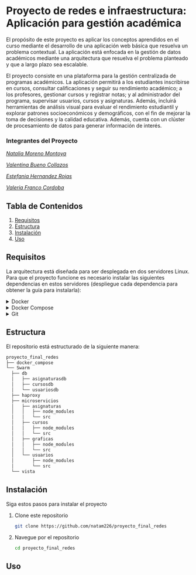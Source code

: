 # Proyecto de redes e infraestructura: Aplicación para gestión académica
El propósito de este proyecto es aplicar los conceptos aprendidos en el curso mediante el desarrollo de una aplicación web básica que resuelva un problema contextual. La aplicación está enfocada en la gestión de datos académicos mediante una arquitectura que resuelva el problema planteado y que a largo plazo sea escalable. 

El proyecto consiste en una plataforma para la gestión centralizada de programas académicos. La aplicación permitirá a los estudiantes inscribirse en cursos, consultar calificaciones y seguir su rendimiento académico; a los profesores, gestionar cursos y registrar notas; y al administrador del programa, supervisar usuarios, cursos y asignaturas. Además, incluirá herramientas de análisis visual para evaluar el rendimiento estudiantil y explorar patrones socioeconómicos y demográficos, con el fin de mejorar la toma de decisiones y la calidad educativa. Además, cuenta con un clúster de procesamiento de datos para generar información de interés. 

### Integrantes del Proyecto
*[Natalia Moreno Montoya](https://github.com/natam226)*

*[Valentina Bueno Collazos](https://github.com/valentinabc19)*

*[Estefania Hernandez Rojas](https://github.com/HEstefaniaR)*

*[Valeria Franco Cordoba](https://github.com/Hola12334)*

## Tabla de Contenidos
1. [Requisitos](https://github.com/natam226/proyecto_final_redes?tab=readme-ov-file#requisitos)
2. [Estructura](https://github.com/natam226/proyecto_final_redes?tab=readme-ov-file#estructura)
3. [Instalación](https://github.com/natam226/proyecto_final_redes?tab=readme-ov-file#instalación)
4. [Uso](https://github.com/natam226/proyecto_final_redes?tab=readme-ov-file#uso)

## Requisitos
La arquitectura está diseñada para ser desplegada en dos servidores Linux. Para que el proyecto funcione es necesario instalar las siguientes dependencias en estos servidores (despliegue cada dependencia para obtener la guía para instalarla): 

<details>
<summary>Docker</summary>

  Actualice su lista de paquetes existente
  ```bash
            sudo apt update
            sudo apt install apt-transport-https ca-certificates curl software-properties-common
            
  ```
  instale algunos paquetes de requisitos previos que permitan a apt usar paquetes a través de HTTPS:
  ```bash
        curl -fsSL https://download.docker.com/linux/ubuntu/gpg | sudo apt-key add -
          
  ```
  Agregue el repositorio Docker a las fuentes APT:
  ```bash
        sudo add-apt-repository "deb [arch=amd64] https://download.docker.com/linux/ubuntu focal stable"
        
   ```
  Actualice de nuevo el paquete de base de datos
  ```bash
  sudo apt update    
   ```
  Instale Docker
  ```bash
  sudo apt install docker-ce
  sudo systemctl status docker      
   ```

</details>

<details>
<summary>Docker Compose</summary>

Instale Docker compose y establezca permisos para usar el comando docker-compose
  ```bash
      sudo curl -L "https://github.com/docker/compose/releases/download/1.26.0/docker-compose-$(uname -s)-$(uname -m)" -o /usr/local/bin/docker-compose
      sudo chmod +x /usr/local/bin/docker-compose
   ```

</details>

<details>
<summary>Git</summary>

Instale git
  ```bash
  sudo apt update
  sudo apt install git

   ```

</details>

## Estructura
El repositorio está estructurado de la siguiente manera: 
  ```bash
  proyecto_final_redes
├── docker_compose
└── Swarm
    ├── db
    │   ├── asignaturasdb
    │   ├── cursosdb
    │   └── usuariosdb
    ├── haproxy
    ├── microservicios
    │   ├── asignaturas
    │   │   ├── node_modules
    │   │   └── src
    │   ├── cursos
    │   │   ├── node_modules
    │   │   └── src
    │   ├── graficas
    │   │   ├── node_modules
    │   │   └── src
    │   └── usuarios
    │       ├── node_modules
    │       └── src
    └── vista

   ```
## Instalación
  Siga estos pasos para instalar el proyecto
  1. Clone este repositorio
      ```bash
      git clone https://github.com/natam226/proyecto_final_redes
       ```
  2. Navegue por el repositorio 
      ```bash
      cd proyecto_final_redes
       ```
## Uso
